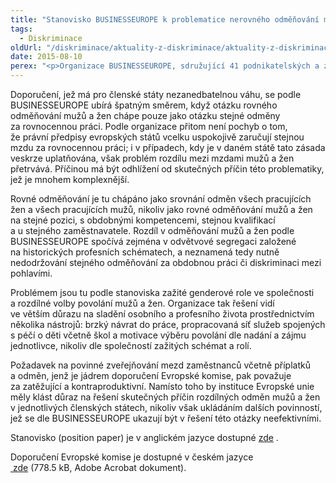 ```yaml
---
title: "Stanovisko BUSINESSEUROPE k problematice nerovného odměňování mužů a žen"
tags:
  - Diskriminace
oldUrl: "/diskriminace/aktuality-z-diskriminace/aktuality-z-diskriminace-2015/stanovisko-businesseurope-k-problematice-nerovneho-odmenovani-muzu-a-zen/"
date: 2015-08-10
perex: "<p>Organizace BUSINESSEUROPE, sdružující 41 podnikatelských a zaměstnavatelských svazů z 35 zemí Evropy, vydala dne 23. června 2015 stanovisko k otázce nerovného odměňování mužů a žen. V něm kriticky nahlíží především na doporučení Evropské komise o posílení zásady rovného odměňování mužů a žen prostřednictvím transparentnosti.</p>"
---
```


<!-- imported from the old website -->

<p class="align-blok">Doporučení, jež má pro členské státy nezanedbatelnou váhu, se podle BUSINESSEUROPE ubírá špatným směrem, když otázku rovného odměňování mužů a žen chápe pouze jako otázku stejné odměny za rovnocennou práci. Podle organizace přitom není pochyb o tom, že právní předpisy evropských států vcelku uspokojivě zaručují stejnou mzdu za rovnocennou práci; i v případech, kdy je v daném státě tato zásada veskrze uplatňována, však problém rozdílu mezi mzdami mužů a žen přetrvává. Příčinou má být odhlížení od skutečných příčin této problematiky, jež je mnohem komplexnější. </p><p class="align-blok">Rovné odměňování je tu chápáno jako srovnání odměn všech pracujících žen a všech pracujících mužů, nikoliv jako rovné odměňování mužů a žen na stejné pozici, s obdobnými kompetencemi, stejnou kvalifikací a u stejného zaměstnavatele. Rozdíl v odměňování mužů a žen podle BUSINESSEUROPE spočívá zejména v odvětvové segregaci založené na historických profesních schématech, a neznamená tedy nutně nedodržování stejného odměňování za obdobnou práci či diskriminaci mezi pohlavími. </p><p class="align-blok">Problémem jsou tu podle stanoviska zažité genderové role ve společnosti a rozdílné volby povolání mužů a žen. Organizace tak řešení vidí ve větším důrazu na sladění osobního a profesního života prostřednictvím několika nástrojů: brzký návrat do práce, propracovaná síť služeb spojených s péčí o děti včetně škol a motivace výběru povolání dle nadání a zájmu jednotlivce, nikoliv dle společností zažitých schémat a rolí. </p><p class="align-blok">Požadavek na povinné zveřejňování mezd zaměstnanců včetně příplatků a odměn, jenž je jádrem doporučení Evropské komise, pak považuje za zatěžující a kontraproduktivní. Namísto toho by instituce Evropské unie měly klást důraz na řešení skutečných příčin rozdílných odměn mužů a žen v jednotlivých členských státech, nikoliv však ukládáním dalších povinností, jež se dle BUSINESSEUROPE ukazují být v řešení této otázky neefektivními.</p><p class="align-blok">Stanovisko (position paper) je v anglickém jazyce dostupné <a title="Otevření do nového okna" href="http://www.businesseurope.eu/Content/Default.asp?PageID=568&amp;DocID=34250" target="_blank">zde</a> <img alt="" src="https://www.ochrance.cz/typo3/ext/od_linkdesc/icons/external.gif" class="od_linkdesc_icon_external" />. </p><p class="align-blok">Doporučení Evropské komise je dostupné v českém jazyce <a title="Otevření do nového okna" href="https://www.ochrance.cz/fileadmin/user_upload/DISKRIMINACE/aktuality/Doporuceni.pdf" target="_blank"><img alt="" src="https://www.ochrance.cz/typo3/ext/od_linkdesc/icons/pdf.gif" class="od_linkdesc_icon" /> zde</a> (778.5 kB, Adobe Acrobat dokument). </p>
